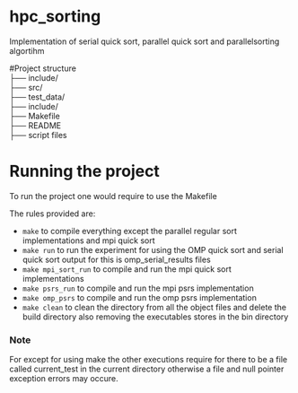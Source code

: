 # hpc_sorting
Implementation of serial quick sort, parallel quick sort and parallelsorting algortihm

#Project structure<br/>
├── include/<br/>
├── src/ <br/>
├── test_data/ <br/>
├── include/ <br/>
├── Makefile <br/>
├── README <br/>
├── script files


# Running the project
To run the project one would require to use the Makefile

The rules provided are:
- ```make``` to compile everything except the parallel regular sort implementations and mpi quick sort
- ```make run``` to run the experiment for using the OMP quick sort and serial quick sort
	output for this is omp_serial_results files
- ```make mpi_sort_run``` to compile and run the mpi quick sort implementations
- ```make psrs_run``` to compile and run the mpi psrs implementation
- ```make omp_psrs``` to compile and run the omp psrs implementation
- ```make clean``` to clean the directory from all the object files and delete the build directory also removing the executables stores in the bin directory

### Note
For except for using make the other executions require for there to be a file called current_test in the current directory otherwise a file and null pointer exception errors may occure.
